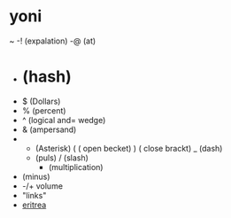 # yoni
~ 
-! (expalation)
-@ (at)
- # (hash)
- $ (Dollars)
- % (percent)
- ^ (logical and= wedge)
- & (ampersand)
- * (Asterisk)
  (   ( open becket)
    ) ( close brackt)
    _ (dash)
  + (puls)
  / (slash)
    * (multiplication)
- (minus)
- -/+ volume
- "links"
- [eritrea](https://www.voanews.com/a/tensions-deepen-with-addis-ababa-falsely-accusing-cairo-of-aiding-eritrea-to-secede-decades-ago/7789115.html)
